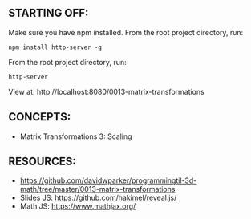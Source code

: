 ## STARTING OFF:

Make sure you have npm installed.
From the root project directory, run:
```
npm install http-server -g
```

From the root project directory, run:
```
http-server
```

View at: http://localhost:8080/0013-matrix-transformations

## CONCEPTS:

* Matrix Transformations 3: Scaling

## RESOURCES:

* https://github.com/davidwparker/programmingtil-3d-math/tree/master/0013-matrix-transformations
* Slides JS: https://github.com/hakimel/reveal.js/
* Math JS: https://www.mathjax.org/
